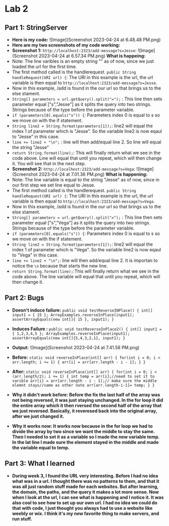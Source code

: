 # Lab 2
## Part 1: StringServer
- **Here is my code:** ![Image](Screenshot 2023-04-24 at 6.48.48 PM.png)
- **Here are my two screenshots of my code working:**
- **Screenshot 1:** `http://localhost:2323/add-message?s=Jesse`: ![Image](Screenshot 2023-04-24 at 6.57.34 PM.png)
**What is happeing:**
- Note: The line varibles is an empty string "" as of now, since we just loaded the url for the first time.
- The first method called is the handlerequest. `public String handleRequest(URI url) {`: The URI in this example is the url, the url variable is then equal to `http://localhost:2323/add-message?s=Jesse`.
- Now in this example, /add is found in the our url so that brings us to the else stament.
- `String[] parameters = url.getQuery().split("=");` : This line then sets parameter equal ["s","Jesse"] as it splits the query into two strings. Strings because of the type before the parameter variable.
- `if (parameters[0].equals("s")) {`: Parameters index 0 is equal to s so we move on with the if statement.
- `String line2 = String.format(parameters[1]);`: line2 will equal the index 1 of parameter which is "Jesse". So the variable line2 is now eqaul to "Jesse" in this case.
- `line += line2 + "\n";` : line will then add/equal line 2. So line will equal the string "Jesse"
- `return String.format(line);`: This will finally return what we see in the code above. Line will equal that until you repeat, which will then change it. You will see that in the next step.
- **Screenshot 2:** `http://localhost:2323/add-message?s=Vega`: ![Image](Screenshot 2023-04-24 at 7.01.36 PM.png)
**What is happening:**
- Note: The line variable is equal to the string "Jesse" as of now, since in our first step we set line equal to Jesse. 
- The first method called is the handlerequest. `public String handleRequest(URI url) {`: The URI in this example is the url, the url variable is then equal to `http://localhost:2323/add-message?s=Vega`.
- Now in this example, /add is found in the our url so that brings us to the else stament. 
- `String[] parameters = url.getQuery().split("=");` : This line then sets parameter equal ["s","Vega"] as it splits the query into two strings. Strings because of the type before the parameter variable.
- `if (parameters[0].equals("s")) {`: Parameters index 0 is equal to s so we move on with the if statement. 
- `String line2 = String.format(parameters[1]);`: line2 will equal the index 1 of parameter which is "Vega". So the variable line2 is now eqaul to "Vega" in this case. 
- `line += line2 + "\n";`: line will then add/equal line 2. It is importan to notice the `\n` because that starts the new line.
- `return String.format(line);`:This will finally return what we see in the code above. The line variable will equal that until you repeat, which will then change it.


  
## Part 2: Bugs
- **Doesn't induce failure:** `public void testReverseINPlace() {
    int[] input1 = { 15 };
    ArrayExamples.reverseInPlace(input1);
    assertArrayEquals(new int[]{ 15 }, input1);
	}`
- **Induces Failure :** `public void testReverseInPlace2() {
    int[] input1 = { 1,2,3,4,5 };
    ArrayExamples.reverseInPlace(input1);
    assertArrayEquals(new int[]{5,4,3,2,1}, input1);
	}`
  
- **Output:** ![Image](Screenshot 2023-04-24 at 7.41.58 PM.png)
- **Before:**  `static void reverseInPlace(int[] arr) {
    for(int i = 0; i < arr.length; i += 1) {
      arr[i] = arr[arr.length - i - 1];
    }
  }`
- **After:**  `static void reverseInPlace(int[] arr) {
    for(int i = 0; i < (arr.length/2); i += 1) {
    int temp = arr[i];//need to set it to varible
      arr[i] = arr[arr.length - i - 1];// make sure the middle elemnt stays//same as other note
      arr[arr.length-i-1]= temp;
    }
  }`
- **Why it didn't work before: Before the fix the last half of the array was not being reversed, it was just staying unchanged. In the for loop it did the entire array which it then rversed the second half of the array that we just reversed. Basically, it reveresed back into the original array, after we just changed it.**
- **Why it works now: It works now because in the for loop we had to divide the array by two since we want the middle to stay the same. Then I needed to set it as a variable so I made the new variable temp. In the lat line  I made sure the element stayed in the middle and made the variable equal to temp.**

	
## Part 3: What I learned
- **During week 3, I found the URL very interesting. Before I had no idea what was in a url. I thought there was no patterns to them, and that it was all just random stuff made for each websites. But after learning, the domain, the paths, and the query it makes a lot more sense. Now when I look at the url, I can see what is happening and I notice it. It was also cool to see how to set up our own url. I had no idea we could do that with code, I just thought you always had to use a website like weebly or wix. I think it's my new favorite thing to make servers, and run stuff.**
